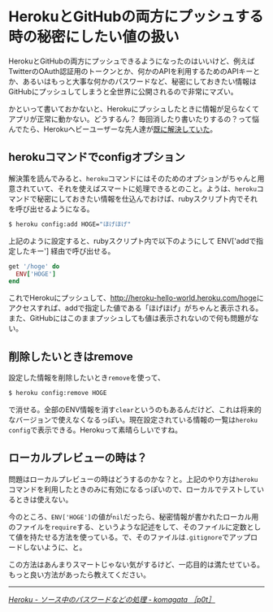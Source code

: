 # <span>HerokuとGitHubの両方にプッシュする時の</span><span>秘密にしたい値の扱い</span>

HerokuとGitHubの両方にプッシュできるようになったのはいいけど、例えばTwitterのOAuth認証用のトークンとか、何かのAPIを利用するためのAPIキーとか、あるいはもっと大事な何かのパスワードなど、秘密にしておきたい情報はGitHubにプッシュしてしまうと全世界に公開されるので非常にマズい。

かといって書いておかないと、Herokuにプッシュしたときに情報が足らなくてアプリが正常に動かない。どうするん？ 毎回消したり書いたりするの？って悩んでたら、Herokuヘビーユーザーな先人達が[既に解決していた](http://docs.komagata.org/4548)。

<!-- READMORE -->


## herokuコマンドでconfigオプション

解決策を読んでみると、`heroku`コマンドにはそのためのオプションがちゃんと用意されていて、それを使えばスマートに処理できるとのこと。ようは、`heroku`コマンドで秘密にしておきたい情報を仕込んでおけば、rubyスクリプト内でそれを呼び出せるようになる。

~~~ sh
$ heroku config:add HOGE="ほげほげ"
~~~

上記のように設定すると、rubyスクリプト内で以下のようにして ENV['addで指定したキー'] 経由で呼び出せる。

~~~ ruby
get '/hoge' do
  ENV['HOGE']
end
~~~

これでHerokuにプッシュして、<http://heroku-hello-world.heroku.com/hoge>にアクセスすれば、addで指定した値である「ほげほげ」がちゃんと表示される。また、GitHubにはこのままプッシュしても値は表示されないので何も問題がない。

## 削除したいときはremove

設定した情報を削除したいとき`remove`を使って、

~~~ sh
$ heroku config:remove HOGE
~~~

で消せる。全部のENV情報を消す`clear`というのもあるんだけど、これは将来的なバージョンで使えなくなるっぽい。現在設定されている情報の一覧は`heroku config`で表示できる。Herokuって素晴らしいですね。


## ローカルプレビューの時は？

問題はローカルプレビューの時はどうするのかな？と。上記のやり方は`heroku`コマンドを利用したときのみに有効になるっぽいので、ローカルでテストしているときは使えない。

今のところ、`ENV['HOGE']`の値が`nil`だったら、秘密情報が書かれたローカル用のファイルを`require`する、というような記述をして、そのファイルに定数として値を持たせる方法を使っている。で、そのファイルは`.gitignore`でアップロードしないように、と。

この方法はあんまりスマートじゃない気がするけど、一応目的は満たせている。もっと良い方法があったら教えてください。

---

<cite>[Heroku - ソース中のパスワードなどの処理 - komagata ［p0t］](http://docs.komagata.org/4548)</cite>
